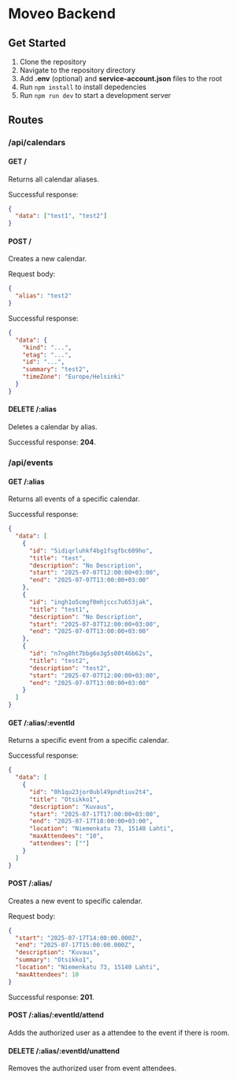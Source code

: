 # Moveo Backend

## Get Started

1. Clone the repository
2. Navigate to the repository directory
3. Add **.env** (optional) and **service-account.json** files to the root
4. Run `npm install` to install depedencies
5. Run `npm run dev` to start a development server

## Routes

### /api/calendars

#### GET /

Returns all calendar aliases.

Successful response:

```json
{
  "data": ["test1", "test2"]
}
```

#### POST /

Creates a new calendar.

Request body:

```json
{
  "alias": "test2"
}
```

Successful response:

```json
{
  "data": {
    "kind": "...",
    "etag": "...",
    "id": "...",
    "summary": "test2",
    "timeZone": "Europe/Helsinki"
  }
}
```

#### DELETE /:alias

Deletes a calendar by alias.

Successful response: **204**.

### /api/events

#### GET /:alias

Returns all events of a specific calendar.

Successful response:

```json
{
  "data": [
    {
      "id": "5idiqrluhkf4bg1fsgfbc609ho",
      "title": "test",
      "description": "No Description",
      "start": "2025-07-07T12:00:00+03:00",
      "end": "2025-07-07T13:00:00+03:00"
    },
    {
      "id": "ingh1o5cmgf0mhjccc7u653jak",
      "title": "test1",
      "description": "No Description",
      "start": "2025-07-07T12:00:00+03:00",
      "end": "2025-07-07T13:00:00+03:00"
    },
    {
      "id": "n7ng8ht7bbg6o3g5s00t46b62s",
      "title": "test2",
      "description": "test2",
      "start": "2025-07-07T12:00:00+03:00",
      "end": "2025-07-07T13:00:00+03:00"
    }
  ]
}
```

#### GET /:alias/:eventId

Returns a specific event from a specific calendar.

Successful response:

```json
{
  "data": [
    {
      "id": "0h1qu23jor0ubl49pndtiuv2t4",
      "title": "Otsikko1",
      "description": "Kuvaus",
      "start": "2025-07-17T17:00:00+03:00",
      "end": "2025-07-17T18:00:00+03:00",
      "location": "Niemenkatu 73, 15140 Lahti",
      "maxAttendees": "10",
      "attendees": [""]
    }
  ]
}
```

#### POST /:alias/

Creates a new event to specific calendar.

Request body:

```json
{
  "start": "2025-07-17T14:00:00.000Z",
  "end": "2025-07-17T15:00:00.000Z",
  "description": "Kuvaus",
  "summary": "Otsikko1",
  "location": "Niemenkatu 73, 15140 Lahti",
  "maxAttendees": 10
}
```

Successful response: **201**.

#### POST /:alias/:eventId/attend

Adds the authorized user as a attendee to the event if there is room.

#### DELETE /:alias/:eventId/unattend

Removes the authorized user from event attendees.
